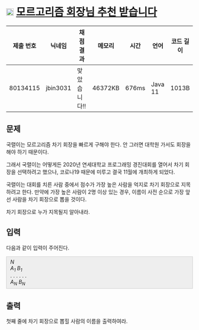 # <img width="20px"  src="https://d2gd6pc034wcta.cloudfront.net/tier/4.svg" class="solvedac-tier"> [모르고리즘 회장님 추천 받습니다](https://www.acmicpc.net/problem/20124) 

| 제출 번호 | 닉네임 | 채점 결과 | 메모리 | 시간 | 언어 | 코드 길이 |
|---|---|---|---|---|---|---|
|80134115|jbin3031|맞았습니다!! |46372KB|676ms|Java 11|1013B|

## 문제
<p>국렬이는 모르고리즘 차기 회장을 빠르게 구해야 한다. 안 그러면 대학원 가서도 회장을 해야 하기 때문이다.</p>

<p>그래서 국렬이는 어떻게든 2020년 연세대학교 프로그래밍 경진대회를 열어서 차기 회장을 선택하려고 했으나, 코로나19 때문에 미루고 결국 11월에 개최하게 되었다.</p>

<p>국렬이는 대회를 치른 사람 중에서 점수가 가장 높은 사람을 억지로 차기 회장으로 지목하려고 한다. 만약에 가장 높은 사람이 2명 이상 있는 경우, 이름이 사전 순으로 가장 앞선 사람을 차기 회장으로 뽑을 것이다.</p>

<p>차기 회장으로 누가 지목될지 알아내라.</p>

## 입력
<p>다음과 같이 입력이 주어진다.</p>

<div style="background:#eeeeee;border:1px solid #cccccc;padding:5px 10px;"><em>N</em><br>
<em>A<sub>1</sub></em> <em>B<sub>1</sub></em><br>
. . . . . .<br>
<em>A<sub>N</sub></em> <em>B<sub>N</sub></em></div>

## 출력
<p>첫째 줄에 차기 회장으로 뽑힐 사람의 이름을 출력하여라.</p>

